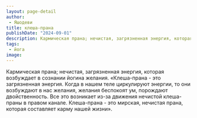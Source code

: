 ```yaml
---
layout: page-detail
author:
 - Яшодеви
title: клеша-прана
publishDate: "2024-09-01"
description: Кармическая прана; нечистая, загрязненная энергия, которая возбуждает в сознании йогина желания.
tags:
 - йога
image: 
---
```


Кармическая прана; нечистая, загрязненная энергия, которая возбуждает в сознании йогина желания.
 «Клеша-прана - это загрязненная энергия. Когда в нашем теле циркулируют энергии, то они возбуждают в нас желания, желания беспокоят ум, порождают двойственность. Все это возникает из-за движения нечистой клеша-праны в правом канале. Клеша-прана - это мирская, нечистая прана, которая составляет карму нашей жизни».

